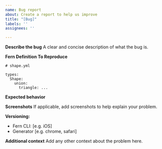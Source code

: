 ```yaml
---
name: Bug report
about: Create a report to help us improve
title: "[Bug]"
labels: ''
assignees: ''

---
```


**Describe the bug**
A clear and concise description of what the bug is.

**Fern Definition To Reproduce**
```
# shape.yml

types:
  Shape:
    union:
      triangle: ...
```

**Expected behavior**


**Screenshots**
If applicable, add screenshots to help explain your problem.

**Versioning:**
 - Fern CLI: [e.g. iOS]
 - Generator [e.g. chrome, safari]

**Additional context**
Add any other context about the problem here.
